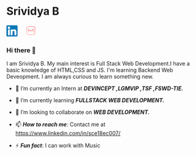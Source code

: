 # Srividya B


[![linkedin](https://github.com/srividya-03/srividya-03/blob/main/Linkedin.png)](https://www.linkedin.com/in/sce18ec007/)&nbsp;&nbsp;&nbsp;&nbsp;
[![mail](https://github.com/srividya-03/srividya-03/blob/main/mail.png)](mailto:srividyab0414@gmail.com)

### Hi there 👋

I am Srividya B. My main interest is Full Stack Web Development.I have a basic knowledge of HTML,CSS and JS. I'm learning Backend Web Deveopment. I am always curious to learn something new.


- 🔭 I’m currently an Intern at  ***DEVINCEPT ,LGMVIP ,TSF ,FSWD-TIE.*** 

- 🌱 I’m currently learning  ***FULLSTACK WEB DEVELOPMENT.***

- 👯 I’m looking to collaborate on ***WEB DEVELOPMENT.***

- 📫 ***How to reach me***: Contact me at https://www.linkedin.com/in/sce18ec007/

- ⚡ ***Fun fact***: I can work with Music
